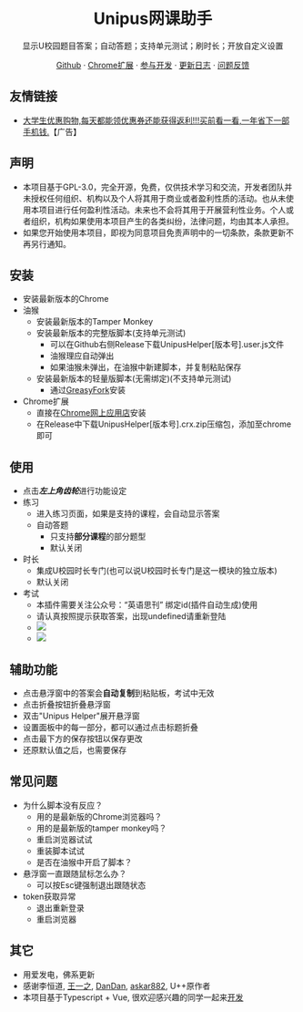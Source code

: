 <h1 align="center">Unipus网课助手</h1>

<p align="center">显示U校园题目答案；自动答题；支持单元测试；刷时长；开放自定义设置</p>

<p align="center">
<a href="https://github.com/SSmJaE/UnipusHelper">Github</a> · 
<a href="https://chrome.google.com/webstore/search/unipus%E7%BD%91%E8%AF%BE%E5%8A%A9%E6%89%8B">Chrome扩展</a> · 
<a href="docs/DEVELOPMENT.md">参与开发</a> · 
<a href="docs/CHANGELOG.md">更新日志</a> · 
<a href="https://github.com/SSmJaE/UnipusHelper/issues">问题反馈</a>
<!-- 
<a href="https://github.com/SSmJaE/WELearnHelper/issues">功能请求</a> · -->
</p>

## 友情链接
- <a href="https://jq.qq.com/?_wv=1027&amp;k=Hh7gvvDz" rel="nofollow">大学生优惠购物,每天都能领优惠券还能获得返利!!!买前看一看,一年省下一部手机钱.</a>【广告】

## 声明
- 本项目基于GPL-3.0，完全开源，免费，仅供技术学习和交流，开发者团队并未授权任何组织、机构以及个人将其用于商业或者盈利性质的活动。也从未使用本项目进行任何盈利性活动。未来也不会将其用于开展营利性业务。个人或者组织，机构如果使用本项目产生的各类纠纷，法律问题，均由其本人承担。
- 如果您开始使用本项目，即视为同意项目免责声明中的一切条款，条款更新不再另行通知。

## 安装
- 安装最新版本的Chrome
- 油猴
  - 安装最新版本的Tamper Monkey
  - 安装最新版本的完整版脚本(支持单元测试)
    - 可以在Github右侧Release下载UnipusHelper[版本号].user.js文件
    - 油猴理应自动弹出
    - 如果油猴未弹出，在油猴中新建脚本，并复制粘贴保存
  - 安装最新版本的轻量版脚本(无需绑定)(不支持单元测试)
    - 通过[GreasyFork](https://greasyfork.org/zh-CN/scripts/405123)安装
- Chrome扩展
  - 直接在[Chrome网上应用店](https://chrome.google.com/webstore/search/unipus%E7%BD%91%E8%AF%BE%E5%8A%A9%E6%89%8B)安装
  - 在Release中下载UnipusHelper[版本号].crx.zip压缩包，添加至chrome即可

## 使用
- 点击***左上角齿轮***进行功能设定
- 练习
  - 进入练习页面，如果是支持的课程，会自动显示答案
  - 自动答题
    - 只支持<b>部分课程</b>的部分题型
    - 默认关闭
- 时长
  - 集成U校园时长专门(也可以说U校园时长专门是这一模块的独立版本)
  - 默认关闭
- 考试
  - 本插件需要关注公众号：“英语思刊” 绑定id(插件自动生成)使用
  - 请认真按照提示获取答案，出现undefined请重新登陆
  - <img src="https://greasyfork.org/rails/active_storage/representations/eyJfcmFpbHMiOnsibWVzc2FnZSI6IkJBaHBBbkJZIiwiZXhwIjpudWxsLCJwdXIiOiJibG9iX2lkIn19--97b51ab9aa3d0f01c98f3c6c6bad7d30b737bb1d/eyJfcmFpbHMiOnsibWVzc2FnZSI6IkJBaDdCam9VY21WemFYcGxYM1J2WDJ4cGJXbDBXd2RwQWNocEFjZz0iLCJleHAiOm51bGwsInB1ciI6InZhcmlhdGlvbiJ9fQ==--1a5b26c2d16a60cf381d61dcd5b41cdffac6d9dc/QQ%E6%88%AA%E5%9B%BE20201026200432.jpg?locale=zh-CN">
  - <img src="https://greasyfork.org/rails/active_storage/representations/eyJfcmFpbHMiOnsibWVzc2FnZSI6IkJBaHBBbkZZIiwiZXhwIjpudWxsLCJwdXIiOiJibG9iX2lkIn19--9596826e2bb221a2c72db26a3030932cfdad3775/eyJfcmFpbHMiOnsibWVzc2FnZSI6IkJBaDdCam9VY21WemFYcGxYM1J2WDJ4cGJXbDBXd2RwQWNocEFjZz0iLCJleHAiOm51bGwsInB1ciI6InZhcmlhdGlvbiJ9fQ==--1a5b26c2d16a60cf381d61dcd5b41cdffac6d9dc/6A0F36CC861B089483F21D4E21274B13.png?locale=zh-CN">

## 辅助功能
- 点击悬浮窗中的答案会<b>自动复制</b>到粘贴板，考试中无效
- 点击折叠按钮折叠悬浮窗
- 双击"Unipus Helper"展开悬浮窗
- 设置面板中的每一部分，都可以通过点击标题折叠
- 点击最下方的保存按钮以保存更改
- 还原默认值之后，也需要保存

## 常见问题
- 为什么脚本没有反应？
  - 用的是最新版的Chrome浏览器吗？
  - 用的是最新版的tamper monkey吗？
  - 重启浏览器试试
  - 重装脚本试试
  - 是否在油猴中开启了脚本？
- 悬浮窗一直跟随鼠标怎么办？
  - 可以按Esc键强制退出跟随状态
- token获取异常
  - 退出重新登录
  - 重启浏览器

## 其它
- 用爱发电，佛系更新
- 感谢李恒道, [王一之](https://github.com/CodFrm), [DanDan](https://github.com/Dandanla), [askar882](https://greasyfork.org/zh-CN/users/291023-askar882), U++原作者
- 本项目基于Typescript + Vue, 很欢迎感兴趣的同学一起来[开发](docs/DEVELOPMENT.md)


